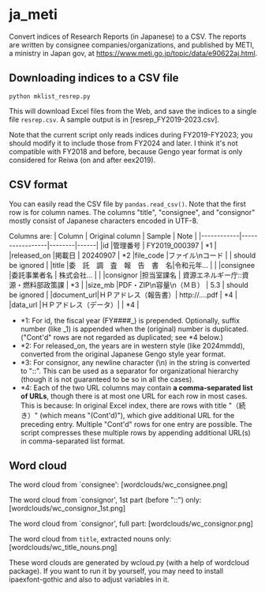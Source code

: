 # ja_meti

Convert indices of Research Reports (in Japanese) to a CSV.  The reports are written by consignee companies/organizations, and published by METI, a ministry in Japan gov, at https://www.meti.go.jp/topic/data/e90622aj.html.

	
## Downloading indices to a CSV file
```shell
python mklist_resrep.py
```

This will download Excel files from the Web,
and save the indices to a single file `resrep.csv`.
A sample output is in [resrep_FY2019-2023.csv].

Note that the current script only reads indices during FY2019-FY2023;
you should modify it to include those from FY2024 and later.
I think it's not compatible with FY2018 and before, because Gengo year format is only considered for Reiwa (on and after eex2019).

	
## CSV format

You can easily read the CSV file by `pandas.read_csv()`.
Note that the first row is for column names.
The columns "title", "consignee", and "consignor" mostly consist of Japanese characters encoded in UTF-8.	

Columns are:
| Column     | Original column | Sample | Note |
|------------|-----------------|--------|------|
|id          |管理番号 | FY2019_000397 | *1 |
|released_on |掲載日 | 20240907 | *2 
|file_code   |ファイル\nコード | | should be ignored |
|title       |委　託　調　査　報　告　書　名|令和元年... | |
|consignee   |委託事業者名 | 株式会社... | |
|consignor   |担当室課名 | 資源エネルギー庁::資源・燃料部政策課 | *3 |
|size_mb     |PDF・ZIP\n容量\n（ＭＢ） | 5.3 | should be ignored |
|document_url|ＨＰアドレス（報告書）| http://....pdf | *4 |
|data_url    |ＨＰアドレス（データ）| | *4 |

- *1: For id, the fiscal year (FY####_) is prepended. Optionally, suffix number (like _1) is appended when the (original) number is duplicated. ("Cont'd" rows are not regarded as duplicated; see *4 below.)
- *2: For released_on, the years are in western style (like 2024mmdd), converted from the original Japanese Gengo style year format.
- *3: For consignor, any newline character (\n) in the string is converted to "::". This can be used as a separator for organizational hierarchy (though it is not guaranteed to be so in all the cases).
- *4: Each of the two URL columns may contain **a comma-separated list of URLs**, though there is at most one URL for each row in most cases. This is because: In original Excel index, there are rows with title "（続き）" (which means "(Cont'd)"), which give additional URL for the preceding entry. Multiple "Cont'd" rows for one entry are possible. The script compresses these multiple rows by appending additional URL(s) in comma-separated list format.

	
## Word cloud

The word cloud from `consignee':
[wordclouds/wc_consignee.png]

The word cloud from `consignor', 1st part (before "::") only:
[wordclouds/wc_consignor_1st.png]

The word cloud from `consignor', full part:
[wordclouds/wc_consignor.png]

The word cloud from `title`, extracted nouns only:
[wordclouds/wc_title_nouns.png]

These word clouds are generated by wcloud.py (with a help of wordcloud package). If you want to run it by yourself, you may need to install ipaexfont-gothic and also to adjust variables in it.
